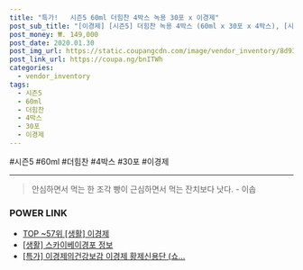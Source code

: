 ```yaml
--- 
title: "특가!   시즌5 60ml 더힘찬 4박스 녹용 30포 x 이경제" 
post_sub_title: "[이경제] [시즌5] 더힘찬 녹용 4박스 (60ml x 30포 x 4박스), [시즌5] 이경제 더힘찬 녹용 4박스 (60ml x 30포 x 4박스)" 
post_money: ₩. 149,000 
post_date: 2020.01.30 
post_img_url: https://static.coupangcdn.com/image/vendor_inventory/8d93/6a6e15b9425c94d09e98d7b75eee5b8a29b522f8579dc651bbc1c5004f98.jpg 
post_link_url: https://coupa.ng/bnITWh 
categories: 
  - vendor_inventory 
tags: 
  - 시즌5 
  - 60ml 
  - 더힘찬 
  - 4박스 
  - 30포 
  - 이경제 
--- 
```

  #시즌5 #60ml #더힘찬 #4박스 #30포 #이경제 
<hr> 

> 안심하면서 먹는 한 조각 빵이 근심하면서 먹는 잔치보다 낫다. - 이솝 


### POWER LINK

* <a href="https://blog.naver.com/an0733/221789657221" target="_blank"> TOP ~57위 [생활] 이경제</a>
* <a href="https://blog.naver.com/fasyy4321/221760015700" target="_blank"> [생활] 스카이베이경포 정보 </a>
* <a href="https://blog.naver.com/sakai111/221790377092" target="_blank">[특가] 이경제의건강보감 이경제 황제신용단 (쇼...</a>
